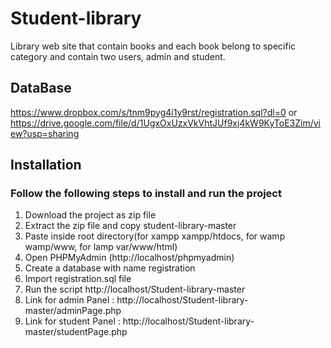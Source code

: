 # Student-library
Library web site that contain books and each book belong to specific category and contain two users, admin and student.
## DataBase
https://www.dropbox.com/s/tnm9pyg4i1y9rst/registration.sql?dl=0
or
https://drive.google.com/file/d/1UgxOxUzxVkVhtJUf9xj4kW9KyToE3Zim/view?usp=sharing
## Installation
 ### Follow the following steps to install and run the project
  1. Download the project as zip file
  2. Extract the zip file and copy student-library-master
  3. Paste inside root directory(for xampp xampp/htdocs, for wamp wamp/www, for lamp var/www/html)
  4. Open PHPMyAdmin (http://localhost/phpmyadmin)
  5. Create a database with name registration
  6. Import registration.sql file
  7. Run the script http://localhost/Student-library-master
  8. Link for admin Panel : http://localhost/Student-library-master/adminPage.php
  9. Link for student Panel : http://localhost/Student-library-master/studentPage.php


